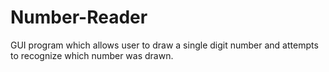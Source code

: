 # Number-Reader
GUI program which allows user to draw a single digit number and attempts to recognize which number was drawn.

